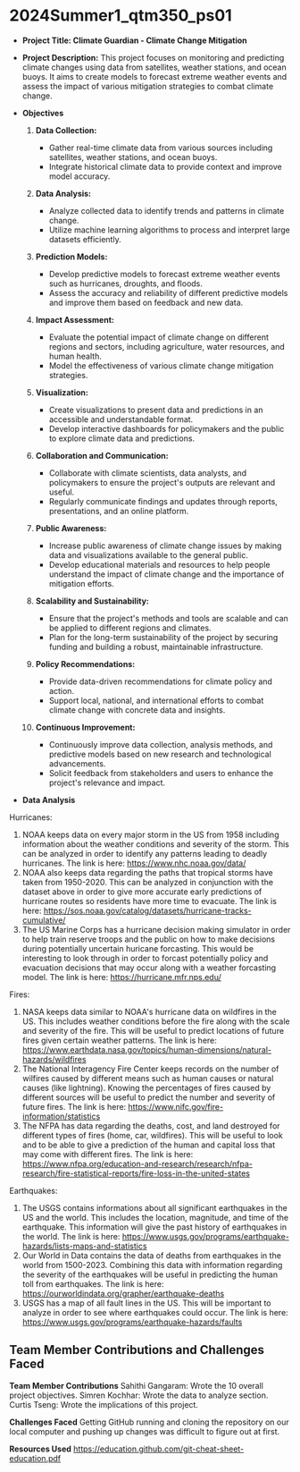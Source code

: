 # 2024Summer1_qtm350_ps01

- **Project Title: Climate Guardian - Climate Change Mitigation**
- **Project Description:** This project focuses on monitoring and predicting climate changes using data from satellites, weather stations, and ocean buoys. It aims to create models to forecast extreme weather events and assess the impact of various mitigation strategies to combat climate change.
- **Objectives**
  1. **Data Collection:**
     - Gather real-time climate data from various sources including satellites, weather stations, and ocean buoys.
     - Integrate historical climate data to provide context and improve model accuracy.

  2. **Data Analysis:**
     - Analyze collected data to identify trends and patterns in climate change.
     - Utilize machine learning algorithms to process and interpret large datasets efficiently.

  3. **Prediction Models:**
     - Develop predictive models to forecast extreme weather events such as hurricanes, droughts, and floods.
     - Assess the accuracy and reliability of different predictive models and improve them based on feedback and new data.

  4. **Impact Assessment:**
     - Evaluate the potential impact of climate change on different regions and sectors, including agriculture, water resources, and human health.
     - Model the effectiveness of various climate change mitigation strategies.

  5. **Visualization:**
     - Create visualizations to present data and predictions in an accessible and understandable format.
     - Develop interactive dashboards for policymakers and the public to explore climate data and predictions.

  6. **Collaboration and Communication:**
     - Collaborate with climate scientists, data analysts, and policymakers to ensure the project's outputs are relevant and useful.
     - Regularly communicate findings and updates through reports, presentations, and an online platform.

  7. **Public Awareness:**
     - Increase public awareness of climate change issues by making data and visualizations available to the general public.
     - Develop educational materials and resources to help people understand the impact of climate change and the importance of mitigation efforts.

  8. **Scalability and Sustainability:**
     - Ensure that the project's methods and tools are scalable and can be applied to different regions and climates.
     - Plan for the long-term sustainability of the project by securing funding and building a robust, maintainable infrastructure.

  9. **Policy Recommendations:**
     - Provide data-driven recommendations for climate policy and action.
     - Support local, national, and international efforts to combat climate change with concrete data and insights.

  10. **Continuous Improvement:**
      - Continuously improve data collection, analysis methods, and predictive models based on new research and technological advancements.
      - Solicit feedback from stakeholders and users to enhance the project's relevance and impact.
      
- **Data Analysis**

Hurricanes:
1) NOAA keeps data on every major storm in the US from 1958 including information about the weather conditions and severity of the storm. This can be analyzed in order to identify any patterns leading to deadly hurricanes. The link is here: https://www.nhc.noaa.gov/data/
2) NOAA also keeps data regarding the paths that tropical storms have taken from 1950-2020. This can be analyzed in conjunction with the dataset above in order to give more accurate early predictions of hurricane routes so residents have more time to evacuate. The link is here: https://sos.noaa.gov/catalog/datasets/hurricane-tracks-cumulative/
3) The US Marine Corps has a hurricane decision making simulator in order to help train reserve troops and the public on how to make decisions during potentially uncertain huricane forcasting. This would be interesting to look through in order to forcast potentially policy and evacuation decisions that may occur along with a weather forcasting model. The link is here: https://hurricane.mfr.nps.edu/

Fires:
1) NASA keeps data similar to NOAA's hurricane data on wildfires in the US. This includes weather conditions before the fire along with the scale and severity of the fire. This will be useful to predict locations of future fires given certain weather patterns. The link is here: https://www.earthdata.nasa.gov/topics/human-dimensions/natural-hazards/wildfires
2) The National Interagency Fire Center keeps records on the number of wilfires caused by different means such as human causes or natural causes (like lightning). Knowing the percentages of fires caused by different sources will be useful to predict the number and severity of future fires. The link is here: https://www.nifc.gov/fire-information/statistics
3) The NFPA has data regarding the deaths, cost, and land destroyed for different types of fires (home, car, wildfires). This will be useful to look and to be able to give a prediction of the human and capital loss that may come with different fires. The link is here: https://www.nfpa.org/education-and-research/research/nfpa-research/fire-statistical-reports/fire-loss-in-the-united-states

Earthquakes:
1) The USGS contains informations about all significant earthquakes in the US and the world. This includes the location, magnitude, and time of the earthquake. This information will give the past history of earthquakes in the world. The link is here: https://www.usgs.gov/programs/earthquake-hazards/lists-maps-and-statistics
2) Our World in Data contains the data of deaths from earthquakes in the world from 1500-2023. Combining this data with information regarding the severity of the earthquakes will be useful in predicting the human toll from earthquakes. The link is here: https://ourworldindata.org/grapher/earthquake-deaths
3) USGS has a map of all fault lines in the US. This will be important to analyze in order to see where earthquakes could occur. The link is here:
    https://www.usgs.gov/programs/earthquake-hazards/faults


## Team Member Contributions and Challenges Faced
 **Team Member Contributions**
 Sahithi Gangaram: Wrote the 10 overall project objectives.
 Simren Kochhar: Wrote the data to analyze section.
 Curtis Tseng: Wrote the implications of this project.
 
 **Challenges Faced**
Getting GitHub running and cloning the repository on our local computer and pushing up changes was difficult to figure out at first.

 **Resources Used**
https://education.github.com/git-cheat-sheet-education.pdf

